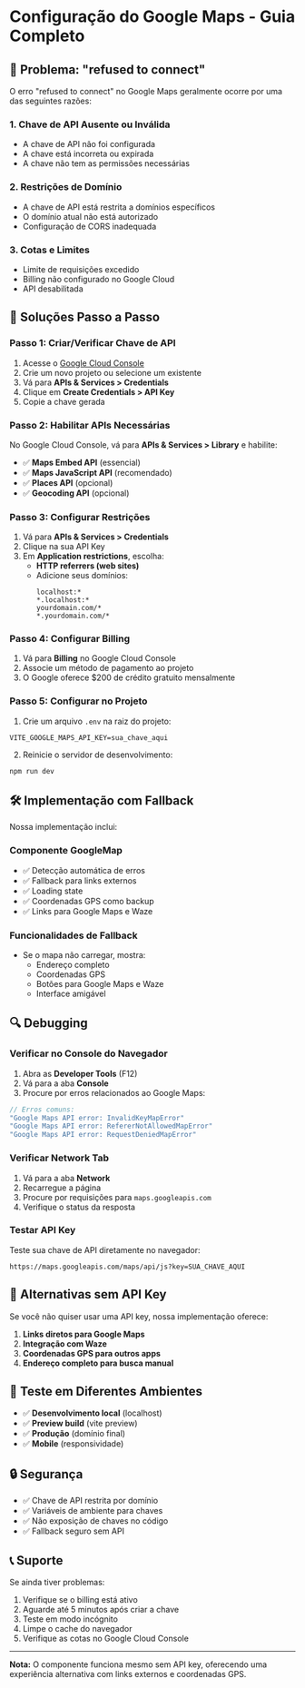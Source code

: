 # Configuração do Google Maps - Guia Completo

## 🚨 Problema: "refused to connect"

O erro "refused to connect" no Google Maps geralmente ocorre por uma das seguintes razões:

### 1. **Chave de API Ausente ou Inválida**
- A chave de API não foi configurada
- A chave está incorreta ou expirada
- A chave não tem as permissões necessárias

### 2. **Restrições de Domínio**
- A chave de API está restrita a domínios específicos
- O domínio atual não está autorizado
- Configuração de CORS inadequada

### 3. **Cotas e Limites**
- Limite de requisições excedido
- Billing não configurado no Google Cloud
- API desabilitada

## 🔧 Soluções Passo a Passo

### **Passo 1: Criar/Verificar Chave de API**

1. Acesse o [Google Cloud Console](https://console.cloud.google.com/)
2. Crie um novo projeto ou selecione um existente
3. Vá para **APIs & Services > Credentials**
4. Clique em **Create Credentials > API Key**
5. Copie a chave gerada

### **Passo 2: Habilitar APIs Necessárias**

No Google Cloud Console, vá para **APIs & Services > Library** e habilite:

- ✅ **Maps Embed API** (essencial)
- ✅ **Maps JavaScript API** (recomendado)
- ✅ **Places API** (opcional)
- ✅ **Geocoding API** (opcional)

### **Passo 3: Configurar Restrições**

1. Vá para **APIs & Services > Credentials**
2. Clique na sua API Key
3. Em **Application restrictions**, escolha:
   - **HTTP referrers (web sites)**
   - Adicione seus domínios:
     ```
     localhost:*
     *.localhost:*
     yourdomain.com/*
     *.yourdomain.com/*
     ```

### **Passo 4: Configurar Billing**

1. Vá para **Billing** no Google Cloud Console
2. Associe um método de pagamento ao projeto
3. O Google oferece $200 de crédito gratuito mensalmente

### **Passo 5: Configurar no Projeto**

1. Crie um arquivo `.env` na raiz do projeto:
```env
VITE_GOOGLE_MAPS_API_KEY=sua_chave_aqui
```

2. Reinicie o servidor de desenvolvimento:
```bash
npm run dev
```

## 🛠️ Implementação com Fallback

Nossa implementação inclui:

### **Componente GoogleMap**
- ✅ Detecção automática de erros
- ✅ Fallback para links externos
- ✅ Loading state
- ✅ Coordenadas GPS como backup
- ✅ Links para Google Maps e Waze

### **Funcionalidades de Fallback**
- Se o mapa não carregar, mostra:
  - Endereço completo
  - Coordenadas GPS
  - Botões para Google Maps e Waze
  - Interface amigável

## 🔍 Debugging

### **Verificar no Console do Navegador**

1. Abra as **Developer Tools** (F12)
2. Vá para a aba **Console**
3. Procure por erros relacionados ao Google Maps:

```javascript
// Erros comuns:
"Google Maps API error: InvalidKeyMapError"
"Google Maps API error: RefererNotAllowedMapError" 
"Google Maps API error: RequestDeniedMapError"
```

### **Verificar Network Tab**

1. Vá para a aba **Network**
2. Recarregue a página
3. Procure por requisições para `maps.googleapis.com`
4. Verifique o status da resposta

### **Testar API Key**

Teste sua chave de API diretamente no navegador:
```
https://maps.googleapis.com/maps/api/js?key=SUA_CHAVE_AQUI
```

## 🚀 Alternativas sem API Key

Se você não quiser usar uma API key, nossa implementação oferece:

1. **Links diretos para Google Maps**
2. **Integração com Waze**
3. **Coordenadas GPS para outros apps**
4. **Endereço completo para busca manual**

## 📱 Teste em Diferentes Ambientes

- ✅ **Desenvolvimento local** (localhost)
- ✅ **Preview build** (vite preview)
- ✅ **Produção** (domínio final)
- ✅ **Mobile** (responsividade)

## 🔒 Segurança

- ✅ Chave de API restrita por domínio
- ✅ Variáveis de ambiente para chaves
- ✅ Não exposição de chaves no código
- ✅ Fallback seguro sem API

## 📞 Suporte

Se ainda tiver problemas:

1. Verifique se o billing está ativo
2. Aguarde até 5 minutos após criar a chave
3. Teste em modo incógnito
4. Limpe o cache do navegador
5. Verifique as cotas no Google Cloud Console

---

**Nota:** O componente funciona mesmo sem API key, oferecendo uma experiência alternativa com links externos e coordenadas GPS.